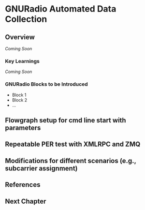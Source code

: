 # GNURadio Automated Data Collection

## Overview
_Coming Soon_

### Key Learnings
_Coming Soon_

### GNURadio Blocks to be Introduced
* Block 1
* Block 2
* ...



## Flowgraph setup for cmd line start with parameters

## Repeatable PER test with XMLRPC and ZMQ

## Modifications for different scenarios (e.g., subcarrier assignment)




## References

## Next Chapter